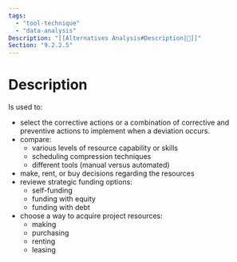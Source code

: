 ```yaml
---
tags:
  - "tool-technique"
  - "data-analysis"
Description: "[[Alternatives Analysis#Description|📝]]"
Section: "9.2.2.5"
---
```

# Description
Is used to:
- select the corrective actions or a combination of corrective and preventive actions to implement when a deviation occurs.
- compare:
	- various levels of resource capability or skills
	- scheduling compression techniques
	- different tools (manual versus automated)
- make, rent, or buy decisions regarding the resources
- reviewe strategic funding options:
	- self-funding
	- funding with equity
	- funding with debt
- choose a way to acquire project resources:
	- making
	- purchasing
	- renting
	- leasing
